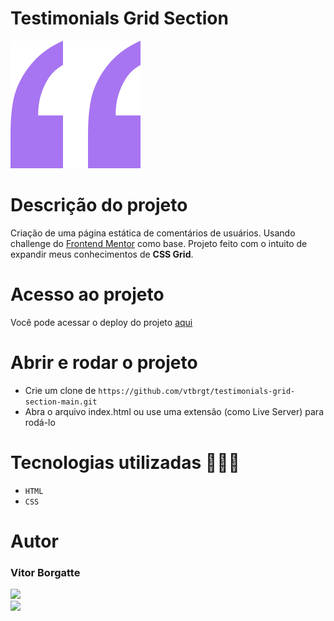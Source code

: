 # Testimonials Grid Section
<img src="./images/bg-pattern-quotation.svg">

# Descrição do projeto

Criação de uma página estática de comentários de usuários. Usando challenge do [Frontend Mentor](https://www.frontendmentor.io/) como base. Projeto feito com o intuito de expandir meus conhecimentos de **CSS Grid**.

# Acesso ao projeto

Você pode acessar o deploy do projeto [aqui](https://testimonials-grid-section-main-vtbrgt.vercel.app)

# Abrir e rodar o projeto

- Crie um clone de `https://github.com/vtbrgt/testimonials-grid-section-main.git`
- Abra o arquivo index.html ou use uma extensão (como Live Server) para rodá-lo

# Tecnologias utilizadas 👨🏻‍💻

- `HTML`
- `CSS`

# Autor

### Vitor Borgatte
<a style="display: block;" href="https://www.github.com/vtbrgt" target="_blank">
<img src="https://img.shields.io/badge/GitHub-100000?style=for-the-badge&logo=github&logoColor=white">
</a>
<a href="https://www.linkedin.com/in/vitor-borgatte/" target="_blank">
<img src="https://img.shields.io/badge/LinkedIn-0077B5?style=for-the-badge&logo=linkedin&logoColor=white">
</a>
